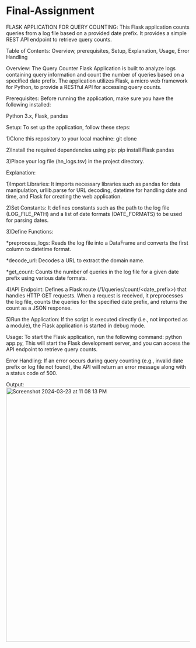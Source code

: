 # Final-Assignment

FLASK APPLICATION FOR QUERY COUNTING:
This Flask application counts queries from a log file based on a provided date prefix. It provides a simple REST API endpoint to retrieve query counts.

Table of Contents:
Overview,
prerequisites,
Setup,
Explanation,
Usage,
Error Handling

Overview:
The Query Counter Flask Application is built to analyze logs containing query information and count the number of queries based on a specified date prefix. The application utilizes Flask, a micro web framework for Python, to provide a RESTful API for accessing query counts.

Prerequisites:
Before running the application, make sure you have the following installed:

Python 3.x,
Flask,
pandas

Setup:
To set up the application, follow these steps:

1)Clone this repository to your local machine:
 git clone <repository-url>
 
2)Install the required dependencies using pip:
 pip install Flask pandas
 
3)Place your log file (hn_logs.tsv) in the project directory.

Explanation:

1)Import Libraries: It imports necessary libraries such as pandas for data manipulation, urllib.parse for URL decoding, datetime for handling date and time, and Flask for creating the web application.

2)Set Constants: It defines constants such as the path to the log file (LOG_FILE_PATH) and a list of date formats (DATE_FORMATS) to be used for parsing dates.

3)Define Functions:

 *preprocess_logs: Reads the log file into a DataFrame and converts the first column to datetime format.

 *decode_url: Decodes a URL to extract the domain name.

 *get_count: Counts the number of queries in the log file for a given date prefix using various date formats.

4)API Endpoint: Defines a Flask route (/1/queries/count/<date_prefix>) that handles HTTP GET requests. When a request is received, it preprocesses the log file, counts the queries for the specified date prefix, and returns the count as a JSON response.

5)Run the Application: If the script is executed directly (i.e., not imported as a module), the Flask application is started in debug mode.

Usage:
To start the Flask application, run the following command:
 python app.py,
 This will start the Flask development server, and you can access the API endpoint to retrieve query counts.

Error Handling:
If an error occurs during query counting (e.g., invalid date prefix or log file not found), the API will return an error message along with a status code of 500.

Output:
<img width="695" alt="Screenshot 2024-03-23 at 11 08 13 PM" src="https://github.com/RajiSumathi/Final-Assignment/assets/164464238/e025d33b-3d2a-42e0-b80d-967b51ea43fd">

